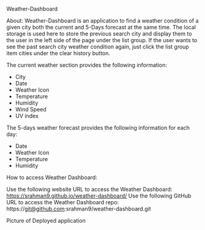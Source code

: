 Weather-Dashboard

About: Weather-Dashboard is an application to find a weather condition of a given city both the current and 5-Days forecast at the same time. The local storage is used here to store the previous search city and display them to the user in the left side of the page under the list group. If the user wants to see the past search city weather condition again, just click the list group item cities under the clear history button.

The current weather section provides the following information:

- City
- Date
- Weather Icon
- Temperature
- Humidity
- Wind Speed
- UV index

The 5-days weather forecast provides the following information for each day:

- Date
- Weather Icon
- Temperature
- Humidity

How to access Weather Dashboard:

Use the following website URL to access the Weather Dashboard: https://srahman9.github.io/weather-dashboard/
Use the following GitHub URL to access the Weather Dashboard repo: https://git@github.com:srahman9/weather-dashboard.git

Picture of Deployed application

[](weather-dashboard.PNG)
